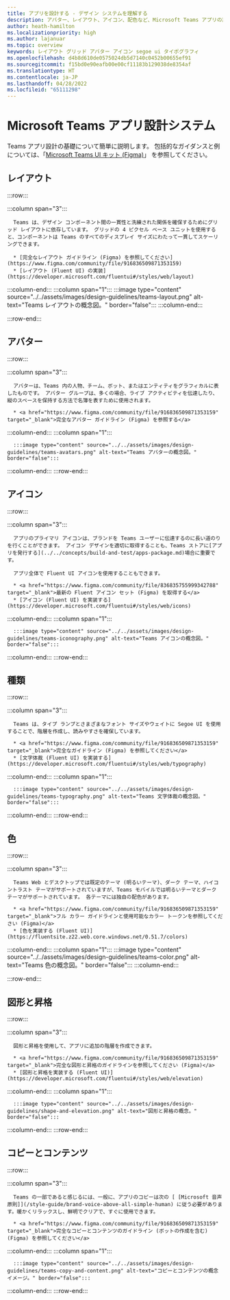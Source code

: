 ```yaml
---
title: アプリを設計する - デザイン システムを理解する
description: アバター、レイアウト、アイコン、配色など、Microsoft Teams アプリの設計の基本について説明します。
author: heath-hamilton
ms.localizationpriority: high
ms.author: lajanuar
ms.topic: overview
keywords: レイアウト グリッド アバター アイコン segoe ui タイポグラフィ
ms.openlocfilehash: d4b8d610de0575024db5d7140c0452b00655ef91
ms.sourcegitcommit: f15bd0e90eafb00e00cf11183b129038de8354af
ms.translationtype: HT
ms.contentlocale: ja-JP
ms.lasthandoff: 04/28/2022
ms.locfileid: "65111298"
---
```

# <a name="microsoft-teams-app-design-system"></a>Microsoft Teams アプリ設計システム

Teams アプリ設計の基礎について簡単に説明します。 包括的なガイダンスと例については、「<a href="https://www.figma.com/community/file/916836509871353159" target="_blank">Microsoft Teams UI キット (Figma)</a>」 を参照してください。

## <a name="layout"></a>レイアウト

:::row:::

   :::column span="3":::

      Teams は、デザイン コンポーネント間の一貫性と洗練された関係を確保するためにグリッド レイアウトに依存しています。 グリッドの 4 ピクセル ベース ユニットを使用すると、コンポーネントは Teams のすべてのディスプレイ サイズにわたって一貫してスケーリングできます。

      * [完全なレイアウト ガイドライン (Figma) を参照してください](https://www.figma.com/community/file/916836509871353159)
      * [レイアウト (Fluent UI) の実装](https://developer.microsoft.com/fluentui#/styles/web/layout)

   :::column-end:::
   :::column span="1":::
      :::image type="content" source="../../assets/images/design-guidelines/teams-layout.png" alt-text="Teams レイアウトの概念図。" border="false":::
   :::column-end:::

:::row-end:::

## <a name="avatars"></a>アバター

:::row:::

   :::column span="3":::

      アバターは、Teams 内の人物、チーム、ボット、またはエンティティをグラフィカルに表したものです。 アバター グループは、多くの場合、ライブ アクティビティを伝達したり、縦のスペースを保持する方法で名簿を表すために使用されます。 

      * <a href="https://www.figma.com/community/file/916836509871353159" target="_blank">完全なアバター ガイドライン (Figma) を参照する</a>

   :::column-end:::
   :::column span="1":::

      :::image type="content" source="../../assets/images/design-guidelines/teams-avatars.png" alt-text="Teams アバターの概念図。" border="false":::

   :::column-end:::
:::row-end:::

## <a name="icons"></a>アイコン

:::row:::

   :::column span="3":::

      アプリのプライマリ アイコンは、ブランドを Teams ユーザーに伝達するのに長い道のりを行くことができます。 アイコン デザインを適切に取得することも、Teams ストアに[アプリを発行する](../../concepts/build-and-test/apps-package.md)場合に重要です。

      アプリ全体で Fluent UI アイコンを使用することもできます。

      * <a href="https://www.figma.com/community/file/836835755999342788" target="_blank">最新の Fluent アイコン セット (Figma) を取得する</a>
      * [アイコン (Fluent UI) を実装する](https://developer.microsoft.com/fluentui#/styles/web/icons)

   :::column-end:::
   :::column span="1":::

      :::image type="content" source="../../assets/images/design-guidelines/teams-iconography.png" alt-text="Teams アイコンの概念図。" border="false":::

   :::column-end:::
:::row-end:::

## <a name="type"></a>種類

:::row:::

   :::column span="3":::

      Teams は、タイプ ランプとさまざまなフォント サイズやウェイトに Segoe UI を使用することで、階層を作成し、読みやすさを確保しています。

      * <a href="https://www.figma.com/community/file/916836509871353159" target="_blank">完全なガイドライン (Figma) を参照してください</a>
      * [文字体裁 (Fluent UI) を実装する](https://developer.microsoft.com/fluentui#/styles/web/typography)

   :::column-end:::
   :::column span="1":::

      :::image type="content" source="../../assets/images/design-guidelines/teams-typography.png" alt-text="Teams 文字体裁の概念図。" border="false":::

   :::column-end:::
:::row-end:::

## <a name="colors"></a>色

:::row:::

   :::column span="3":::

      Teams Web とデスクトップでは既定のテーマ (明るいテーマ)、ダーク テーマ、ハイコントラスト テーマがサポートされていますが、Teams モバイルでは明るいテーマとダーク テーマがサポートされています。 各テーマには独自の配色があります。

      * <a href="https://www.figma.com/community/file/916836509871353159" target="_blank">フル カラー ガイドラインと使用可能なカラー トークンを参照してください (Figma)</a>
      * [色を実装する (Fluent UI)](https://fluentsite.z22.web.core.windows.net/0.51.7/colors)

   :::column-end:::
   :::column span="1":::
      :::image type="content" source="../../assets/images/design-guidelines/teams-color.png" alt-text="Teams 色の概念図。" border="false":::
   :::column-end:::

:::row-end:::

## <a name="shape-and-elevation"></a>図形と昇格

:::row:::

   :::column span="3":::

      図形と昇格を使用して、アプリに追加の階層を作成できます。 

      * <a href="https://www.figma.com/community/file/916836509871353159" target="_blank">完全な図形と昇格のガイドラインを参照してください (Figma)</a>
      * [図形と昇格を実装する (Fluent UI)](https://developer.microsoft.com/fluentui#/styles/web/elevation)

   :::column-end:::
   :::column span="1":::

      :::image type="content" source="../../assets/images/design-guidelines/shape-and-elevation.png" alt-text="図形と昇格の概念。" border="false":::

   :::column-end:::
:::row-end:::

## <a name="copy-and-content"></a>コピーとコンテンツ

:::row:::

   :::column span="3":::

      Teams の一部であると感じるには、一般に、アプリのコピーは次の [ [Microsoft 音声原則]](/style-guide/brand-voice-above-all-simple-human) に従う必要があります。暖かくリラックスし、鮮明でクリアで、すぐに使用できます。

      * <a href="https://www.figma.com/community/file/916836509871353159" target="_blank">完全なコピーとコンテンツのガイドライン (ボットの作成を含む) (Figma) を参照してください</a>

   :::column-end:::
   :::column span="1":::

      :::image type="content" source="../../assets/images/design-guidelines/teams-copy-and-content.png" alt-text="コピーとコンテンツの概念イメージ。" border="false":::

   :::column-end:::
:::row-end:::
